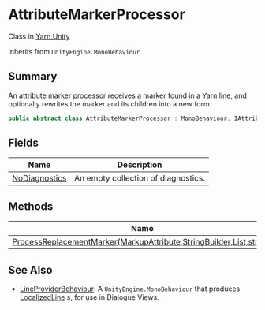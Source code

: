 # AttributeMarkerProcessor

Class in [Yarn.Unity](yarn.unity.md)

Inherits from `UnityEngine.MonoBehaviour`

## Summary

An attribute marker processor receives a marker found in a Yarn line, and optionally rewrites the marker and its children into a new form.

```csharp
public abstract class AttributeMarkerProcessor : MonoBehaviour, IAttributeMarkerProcessor
```

## Fields

| Name                                                                  | Description                         |
| --------------------------------------------------------------------- | ----------------------------------- |
| [NoDiagnostics](yarn.unity.attributemarkerprocessor.nodiagnostics.md) | An empty collection of diagnostics. |

## Methods

| Name                                                                                                                                   | Description |
| -------------------------------------------------------------------------------------------------------------------------------------- | ----------- |
| [ProcessReplacementMarker(MarkupAttribute,StringBuilder,List,string)](yarn.unity.attributemarkerprocessor.processreplacementmarker.md) |             |

## See Also

* [LineProviderBehaviour](yarn.unity.lineproviderbehaviour.md): A `UnityEngine.MonoBehaviour` that produces [LocalizedLine](yarn.unity.localizedline.md) s, for use in Dialogue Views.
